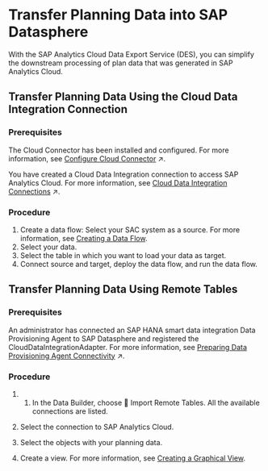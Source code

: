 <!-- loio586699519c83489bb77887823625ede8 -->

<link rel="stylesheet" type="text/css" href="../css/sap-icons.css"/>

# Transfer Planning Data into SAP Datasphere

With the SAP Analytics Cloud Data Export Service \(DES\), you can simplify the downstream processing of plan data that was generated in SAP Analytics Cloud.



<a name="loio586699519c83489bb77887823625ede8__section_xf4_jfj_2vb"/>

## Transfer Planning Data Using the Cloud Data Integration Connection



### Prerequisites

The Cloud Connector has been installed and configured. For more information, see [Configure Cloud Connector](https://help.sap.com/viewer/9f804b8efa8043539289f42f372c4862/cloud/en-US/f289920243a34127b0c8b13012a1a4b5.html "Set up and configure Cloud Connector before connecting to on-premise sources for data flows, replication flows, model import from SAP BW∕4HANA, and remote table access from SAP HANA on-premise (via SAP HANA smart data access). In the Cloud Connector administation, connect the SAP Datasphere subaccount to your Cloud Connector, add a mapping to each relevant source system in your network, and specify accessible resources for each source system.") :arrow_upper_right:.

You have created a Cloud Data Integration connection to access SAP Analytics Cloud. For more information, see [Cloud Data Integration Connections](https://help.sap.com/viewer/be5967d099974c69b77f4549425ca4c0/cloud/en-US/cd33107246f446628f9baff56faf5a1b.html "Use a Cloud Data Integration connection to access data from SAP cloud applications which provide OData-based APIs for data integration and have a Cloud Data Integration (CDI) provider service implemented.") :arrow_upper_right:.



### Procedure

1.  Create a data flow: Select your SAC system as a source. For more information, see [Creating a Data Flow](../Acquiring-and-Preparing-Data-in-the-Data-Builder/creating-a-data-flow-e30fd14.md).
2.  Select your data.
3.  Select the table in which you want to load your data as target.
4.  Connect source and target, deploy the data flow, and run the data flow.



<a name="loio586699519c83489bb77887823625ede8__section_ixv_jfj_2vb"/>

## Transfer Planning Data Using Remote Tables



### Prerequisites

An administrator has connected an SAP HANA smart data integration Data Provisioning Agent to SAP Datasphere and registered the CloudDataIntegrationAdapter. For more information, see [Preparing Data Provisioning Agent Connectivity](https://help.sap.com/viewer/9f804b8efa8043539289f42f372c4862/cloud/en-US/f1a39d1a763e48c8872f45c110a5a4e2.html "Most connection types that support creating views and accessing or replicating data via remote tables, for this purpose leverage SAP HANA Smart Data Integration (SDI) and its Data Provisioning Agent. Before using the connection, the agent requires an appropriate setup.") :arrow_upper_right:.



### Procedure

1.  1.  In the Data Builder, choose <span class="FPA-icons"></span> Import Remote Tables. All the available connections are listed.

2.  Select the connection to SAP Analytics Cloud.
3.  Select the objects with your planning data.
4.  Create a view. For more information, see [Creating a Graphical View](../Acquiring-and-Preparing-Data-in-the-Data-Builder/creating-a-graphical-view-27efb47.md).

